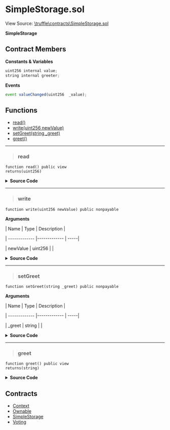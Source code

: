 # SimpleStorage.sol

View Source: [\truffle\contracts\SimpleStorage.sol](..\..\..\truffle\contracts\SimpleStorage.sol)

**SimpleStorage**

## Contract Members
**Constants & Variables**

```js
uint256 internal value;
string internal greeter;

```

**Events**

```js
event valueChanged(uint256  _value);
```

## Functions

- [read()](#read)
- [write(uint256 newValue)](#write)
- [setGreet(string _greet)](#setgreet)
- [greet()](#greet)

---    

> ### read

```solidity
function read() public view
returns(uint256)
```

<details>
	<summary><strong>Source Code</strong></summary>

```javascript
function read() public view returns (uint256) {
        return value;
    }
```
</details>

---    

> ### write

```solidity
function write(uint256 newValue) public nonpayable
```

**Arguments**

| Name        | Type           | Description  |

| ------------- |------------- | -----|

| newValue | uint256 |  | 

<details>
	<summary><strong>Source Code</strong></summary>

```javascript
function write(uint256 newValue) public {
        value = newValue;
        emit valueChanged(newValue);
    }
```
</details>

---    

> ### setGreet

```solidity
function setGreet(string _greet) public nonpayable
```

**Arguments**

| Name        | Type           | Description  |

| ------------- |------------- | -----|

| _greet | string |  | 

<details>
	<summary><strong>Source Code</strong></summary>

```javascript
function setGreet(string memory _greet) public {
        greeter = _greet;
    }
```
</details>

---    

> ### greet

```solidity
function greet() public view
returns(string)
```

<details>
	<summary><strong>Source Code</strong></summary>

```javascript
function greet() public view returns (string memory) {
        return greeter;
    }
```
</details>

## Contracts

* [Context](Context.md)
* [Ownable](Ownable.md)
* [SimpleStorage](SimpleStorage.md)
* [Voting](Voting.md)

